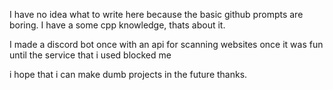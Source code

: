 I have no idea what to write here because the basic github prompts are boring.
I have a some cpp knowledge, thats about it.

I made a discord bot once with an api for scanning websites once
it was fun until the service that i used blocked me 

i hope that i can make dumb projects in the future
thanks.
